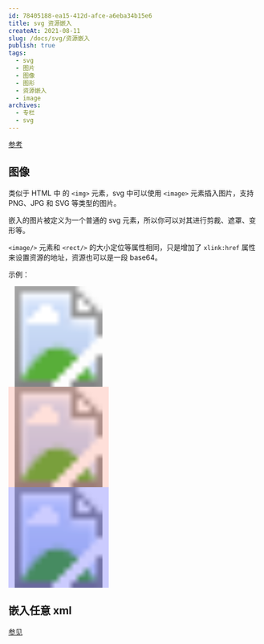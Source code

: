 ```yaml
---
id: 78405188-ea15-412d-afce-a6eba34b15e6
title: svg 资源嵌入
createAt: 2021-08-11
slug: /docs/svg/资源嵌入
publish: true
tags:
  - svg
  - 图片
  - 图像
  - 图形
  - 资源嵌入
  - image
archives:
  - 专栏
  - svg
---
```


[参考](https://developer.mozilla.org/zh-CN/docs/Web/SVG/Tutorial/Other_content_in_SVG)

## 图像

类似于 HTML 中 的 `<img>` 元素，svg 中可以使用 `<image>` 元素插入图片，支持 PNG、JPG 和 SVG 等类型的图片。

嵌入的图片被定义为一个普通的 svg 元素，所以你可以对其进行剪裁、遮罩、变形等。

`<image/>` 元素和 `<rect/>` 的大小定位等属性相同，只是增加了 `xlink:href` 属性来设置资源的地址，资源也可以是一段 base64。

示例：

<svg version="1.1" xmlns="http://www.w3.org/2000/svg" width="200" height="600">
	<defs>
		<pattern id="Image-1" x="0" y="0" width="200" height="200" patternUnits="userSpaceOnUse">
			<image
				x="0"
				y="0"
				width="200"
				height="200"
				xmlns:xlink="http://www.w3.org/1999/xlink"
				xlink:href="/imgs/test1.jpg"
			/>
		</pattern>
	</defs>
	<rect x="0" y="0" width="200" height="200" fill="url(#Image-1)" />
	<rect x="0" y="200" width="200" height="200" fill="url(#Image-1)" />
	<rect x="0" y="200" width="200" height="200" fill="tomato" opacity=".2" />
	<rect x="0" y="400" width="200" height="200" fill="url(#Image-1)" />
	<rect x="0" y="400" width="200" height="200" fill="blue" opacity=".2" />
</svg>

## 嵌入任意 xml

[参见](https://developer.mozilla.org/zh-CN/docs/Web/SVG/Tutorial/Other_content_in_SVG#%E5%B5%8C%E5%85%A5%E4%BB%BB%E6%84%8Fxml)
